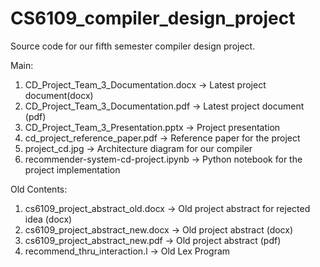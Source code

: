 # CS6109_compiler_design_project
Source code for our fifth semester compiler design project.

Main:
1. CD_Project_Team_3_Documentation.docx -> Latest project document(docx)
2. CD_Project_Team_3_Documentation.pdf -> Latest project document (pdf)
3. CD_Project_Team_3_Presentation.pptx -> Project presentation
4. cd_project_reference_paper.pdf -> Reference paper for the project
5. project_cd.jpg -> Architecture diagram for our compiler
6. recommender-system-cd-project.ipynb -> Python notebook for the project implementation



Old Contents:
1. cs6109_project_abstract_old.docx -> Old project abstract for rejected idea (docx)
2. cs6109_project_abstract_new.docx -> Old project abstract (docx)
3. cs6109_project_abstract_new.pdf -> Old project abstract (pdf)
4. recommend_thru_interaction.l -> Old Lex Program
